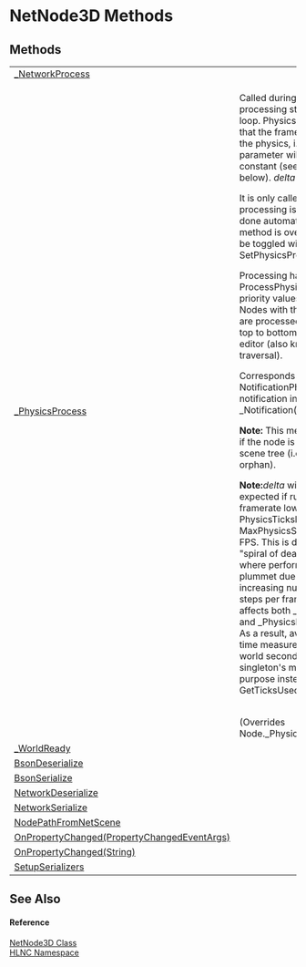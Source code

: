 # NetNode3D Methods




## Methods
<table>
<tr>
<td><a href="M_HLNC_NetNode3D__NetworkProcess">_NetworkProcess</a></td>
<td> </td></tr>
<tr>
<td><a href="M_HLNC_NetNode3D__PhysicsProcess">_PhysicsProcess</a></td>
<td><p>Called during the physics processing step of the main loop. Physics processing means that the frame rate is synced to the physics, i.e. the <em>delta</em> parameter will <em>generally</em> be constant (see exceptions below). <em>delta</em> is in seconds.</p><p>

It is only called if physics processing is enabled, which is done automatically if this method is overridden, and can be toggled with SetPhysicsProcess(Boolean).</p><p>

Processing happens in order of ProcessPhysicsPriority, lower priority values are called first. Nodes with the same priority are processed in tree order, or top to bottom as seen in the editor (also known as pre-order traversal).</p><p>

Corresponds to the NotificationPhysicsProcess notification in _Notification(Int32).</p><p><b>

Note:</b> This method is only called if the node is present in the scene tree (i.e. if it's not an orphan).</p><p><b>

Note:</b><em>delta</em> will be larger than expected if running at a framerate lower than PhysicsTicksPerSecond / MaxPhysicsStepsPerFrame FPS. This is done to avoid "spiral of death" scenarios where performance would plummet due to an ever-increasing number of physics steps per frame. This behavior affects both _Process(Double) and _PhysicsProcess(Double). As a result, avoid using <em>delta</em> for time measurements in real-world seconds. Use the Time singleton's methods for this purpose instead, such as GetTicksUsec().</p><br />(Overrides Node._PhysicsProcess(Double))</td></tr>
<tr>
<td><a href="M_HLNC_NetNode3D__WorldReady">_WorldReady</a></td>
<td> </td></tr>
<tr>
<td><a href="M_HLNC_NetNode3D_BsonDeserialize">BsonDeserialize</a></td>
<td> </td></tr>
<tr>
<td><a href="M_HLNC_NetNode3D_BsonSerialize">BsonSerialize</a></td>
<td> </td></tr>
<tr>
<td><a href="M_HLNC_NetNode3D_NetworkDeserialize">NetworkDeserialize</a></td>
<td> </td></tr>
<tr>
<td><a href="M_HLNC_NetNode3D_NetworkSerialize">NetworkSerialize</a></td>
<td> </td></tr>
<tr>
<td><a href="M_HLNC_NetNode3D_NodePathFromNetScene">NodePathFromNetScene</a></td>
<td> </td></tr>
<tr>
<td><a href="M_HLNC_NetNode3D_OnPropertyChanged">OnPropertyChanged(PropertyChangedEventArgs)</a></td>
<td> </td></tr>
<tr>
<td><a href="M_HLNC_NetNode3D_OnPropertyChanged_1">OnPropertyChanged(String)</a></td>
<td> </td></tr>
<tr>
<td><a href="M_HLNC_NetNode3D_SetupSerializers">SetupSerializers</a></td>
<td> </td></tr>
</table>

## See Also


#### Reference
<a href="T_HLNC_NetNode3D">NetNode3D Class</a>  
<a href="N_HLNC">HLNC Namespace</a>  
